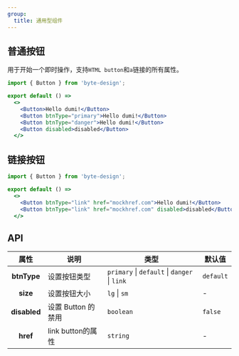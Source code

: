 ```yaml
---
group:
  title: 通用型组件
---
```


## 普通按钮

用于开始一个即时操作，支持`HTML button`和`a`链接的所有属性。

```jsx
import { Button } from 'byte-design';

export default () => 
  <>
    <Button>Hello dumi!</Button>
    <Button btnType="primary">Hello dumi!</Button>  
    <Button btnType="danger">Hello dumi!</Button>
    <Button disabled>disabled</Button>
  </>
```
## 链接按钮
```jsx
import { Button } from 'byte-design';

export default () => 
  <>
    <Button btnType="link" href="mockhref.com">Hello dumi!</Button> 
    <Button btnType="link" href="mockhref.com" disabled>disabled</Button>  
  </>
```
## API
|     属性     | 说明               | 类型                                | 默认值    |
| :----------: | ------------------ | ----------------------------------- | --------- |
| **btnType**  | 设置按钮类型       | `primary` \| `default` \| `danger` \| `link` | `default` |
|   **size**   | 设置按钮大小       | `lg` \| `sm`                           | -         |
| **disabled** | 设置 Button 的禁用 | `boolean`                           | `false`    |
|   **href**   | link button的属性  | `string`                            | -         |



